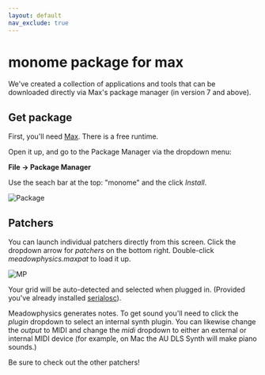 ```yaml
---
layout: default
nav_exclude: true
---
```


# monome package for max

We've created a collection of applications and tools that can be downloaded directly via Max's package manager (in version 7 and above).

## Get package

First, you'll need [Max](https://cycling74.com/downloads/#.VxjsRhMrLdQ). There is a free runtime.

Open it up, and go to the Package Manager via the dropdown menu:

**File &rarr; Package Manager**

Use the seach bar at the top: "monome" and the click *Install*.

![Package](images/monomepackage.png)

## Patchers

You can launch individual patchers directly from this screen. Click the dropdown arrow for *patchers* on the bottom right. Double-click *meadowphysics.maxpat* to load it up.

![MP](images/package-mp.png)

Your grid will be auto-detected and selected when plugged in. (Provided you've already installed [serialosc](../../serialosc/setup)).

Meadowphysics generates notes. To get sound you'll need to click the *plugin* dropdown to select an internal synth plugin. You can likewise change the *output* to MIDI and change the *midi* dropdown to either an external or internal MIDI device (for example, on Mac the AU DLS Synth will make piano sounds.)

Be sure to check out the other patchers!
